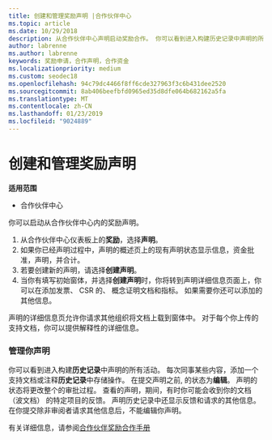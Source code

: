 ```yaml
---
title: 创建和管理奖励声明 |合作伙伴中心
ms.topic: article
ms.date: 10/29/2018
description: 从合作伙伴中心声明启动奖励合作。 你可以看到进入构建历史记录中声明的所有活动。
author: labrenne
ms.author: labrenne
keywords: 奖励申请，合作声明，合作资金
ms.localizationpriority: medium
ms.custom: seodec18
ms.openlocfilehash: 94c79dc4466f8ff6cde327963f3c6b431dee2520
ms.sourcegitcommit: 8ab406beefbfd0965ed35d8dfe064b682162a5fa
ms.translationtype: MT
ms.contentlocale: zh-CN
ms.lasthandoff: 01/23/2019
ms.locfileid: "9024889"
---
```

# <a name="create-and-manage-an-incentives-claim"></a>创建和管理奖励声明

**适用范围**
- 合作伙伴中心

你可以启动从合作伙伴中心内的奖励声明。 

1. 从合作伙伴中心仪表板上的**奖励**，选择**声明**。
2.  如果你已经声明过程中，声明的概述页上的现有声明状态显示信息，资金批准，声明，并合计。
3.  若要创建新的声明，请选择**创建声明**。
4.  当你有填写初始窗体，并选择**创建声明**时，你将转到声明详细信息页面上，你可以在添加发票、 CSR 的、 概念证明文档和指标。 如果需要你还可以添加的其他信息。

声明的详细信息页允许你请求其他组织将文档上载到窗体中。 对于每个你上传的支持文档，你可以提供解释性的详细信息。 

### <a name="manage-your-claims"></a>管理你声明

你可以看到进入构建**历史记录**中声明的所有活动。 每次同事某些内容，添加一个支持文档或注释**历史记录**中存储操作。 在提交声明之前, 的状态为**编辑**。 声明的状态将更改整个的审批过程。 查看的声明，期间，有时你可能会收到你的文档 （波文档） 的特定项目的反馈。 声明历史记录中还显示反馈和请求的其他信息。 在你提交除非审阅者请求其他信息后，不能编辑你声明。

有关详细信息，请参阅[合作伙伴奖励合作手册](https://assets.microsoft.com/coop-guidebook.pdf)
